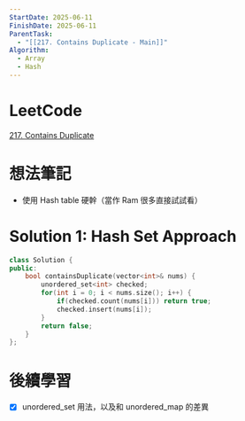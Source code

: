 ```yaml
---
StartDate: 2025-06-11
FinishDate: 2025-06-11
ParentTask:
  - "[[217. Contains Duplicate - Main]]"
Algorithm:
  - Array
  - Hash
---
```


# LeetCode
[217. Contains Duplicate](https://leetcode.com/problems/contains-duplicate/)

# 想法筆記
- 使用 Hash table 硬幹（當作 Ram 很多直接試試看）

# Solution 1: Hash Set Approach
```Cpp
class Solution {
public:
	bool containsDuplicate(vector<int>& nums) {
		unordered_set<int> checked;
		for(int i = 0; i < nums.size(); i++) {
			if(checked.count(nums[i])) return true;
			checked.insert(nums[i]);
		}
		return false;
	}
};
```

# 後續學習
- [x] unordered_set 用法，以及和 unordered_map 的差異